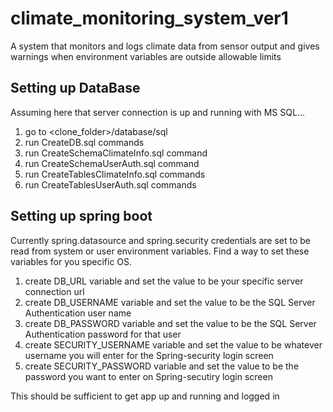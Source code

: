 # climate_monitoring_system_ver1
A system that monitors and logs climate data from sensor output and gives warnings when environment variables are outside allowable limits


## Setting up DataBase

Assuming here that server connection is up and running with MS SQL...

1. go to <clone_folder>/database/sql
2. run CreateDB.sql commands
3. run CreateSchemaClimateInfo.sql command
4. run CreateSchemaUserAuth.sql command
5. run CreateTablesClimateInfo.sql commands
6. run CreateTablesUserAuth.sql commands

## Setting up spring boot

Currently spring.datasource and spring.security credentials are set to be read from system or user environment variables. Find a way to set these variables for you specific OS.

1. create DB_URL variable and set the value to be your specific server connection url
2. create DB_USERNAME variable and set the value to be the SQL Server Authentication user name
3. create DB_PASSWORD variable and set the value to be the SQL Server Authentication password for that user
4. create SECURITY_USERNAME variable and set the value to be whatever username you will enter for the Spring-security login screen
5. create SECURITY_PASSWORD variable and set the value to be the password you want to enter on Spring-secutiry login screen

This should be sufficient to get app up and running and logged in
